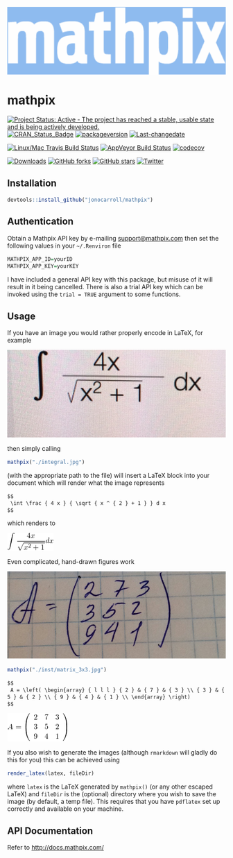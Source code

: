 
<!-- README.md is generated from README.Rmd. Please edit that file -->
![](./inst/logo_blue.png)

mathpix
=======

[![Project Status: Active - The project has reached a stable, usable state and is being actively developed.](http://www.repostatus.org/badges/latest/active.svg)](http://www.repostatus.org/#active) [![CRAN\_Status\_Badge](http://www.r-pkg.org/badges/version/mathpix)](https://cran.r-project.org/package=mathpix) [![packageversion](https://img.shields.io/badge/Package%20version-0.1.0-orange.svg?style=flat-square)](commits/master) [![Last-changedate](https://img.shields.io/badge/last%20change-2017--08--11-yellowgreen.svg)](/commits/master)

[![Linux/Mac Travis Build Status](https://img.shields.io/travis/jonocarroll/mathpix/master.svg?label=Mac%20OSX%20%26%20Linux)](https://travis-ci.org/jonocarroll/mathpix) [![AppVeyor Build Status](https://img.shields.io/appveyor/ci/jonocarroll/mathpix/master.svg?label=Windows)](https://ci.appveyor.com/project/jonocarroll/mathpix) [![codecov](https://codecov.io/gh/jonocarroll/mathpix/branch/master/graph/badge.svg)](https://codecov.io/gh/jonocarroll/mathpix)

[![Downloads](http://cranlogs.r-pkg.org/badges/mathpix)](http://www.r-pkg.org/pkg/mathpix) [![GitHub forks](https://img.shields.io/github/forks/jonocarroll/mathpix.svg)](https://github.com/jonocarroll/mathpix/network) [![GitHub stars](https://img.shields.io/github/stars/jonocarroll/mathpix.svg)](https://github.com/jonocarroll/mathpix/stargazers) [![Twitter](https://img.shields.io/twitter/url/https/github.com/jonocarroll/mathpix.svg?style=social)](https://twitter.com/intent/tweet?text=Wow:&url=%5Bobject%20Object%5D)

Installation
------------

``` r
devtools::install_github("jonocarroll/mathpix")
```

Authentication
--------------

Obtain a Mathpix API key by e-mailing <support@mathpix.com> then set the following values in your `~/.Renviron` file

``` r
MATHPIX_APP_ID=yourID
MATHPIX_APP_KEY=yourKEY
```

I have included a general API key with this package, but misuse of it will result in it being cancelled. There is also a trial API key which can be invoked using the `trial = TRUE` argument to some functions.

Usage
-----

If you have an image you would rather properly encode in LaTeX, for example

![](./inst/integral.jpg)

then simply calling

``` r
mathpix("./integral.jpg")
```

(with the appropriate path to the file) will insert a LaTeX block into your document which will render what the image represents

    $$
     \int \frac { 4 x } { \sqrt { x ^ { 2 } + 1 } } d x  
    $$

which renders to

![](./inst/eq_no_01.png)

Even complicated, hand-drawn figures work

![](./inst/matrix_3x3.jpg)

``` r
mathpix("./inst/matrix_3x3.jpg")
```

    $$
     A = \left( \begin{array} { l l l } { 2 } & { 7 } & { 3 } \\ { 3 } & { 5 } & { 2 } \\ { 9 } & { 4 } & { 1 } \\ \end{array} \right)  
    $$

![](./inst/eq_no_02.png)

If you also wish to generate the images (although `rmarkdown` will gladly do this for you) this can be achieved using

``` r
render_latex(latex, fileDir)
```

where `latex` is the LaTeX generated by `mathpix()` (or any other escaped LaTeX) and `fileDir` is the (optional) directory where you wish to save the image (by default, a temp file). This requires that you have `pdflatex` set up correctly and available on your machine.

API Documentation
-----------------

Refer to <http://docs.mathpix.com/>
